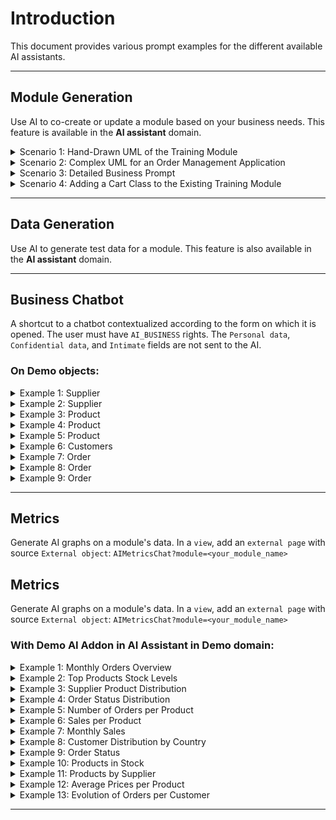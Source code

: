 # Introduction

This document provides various prompt examples for the different available AI assistants.

---

## Module Generation

Use AI to co-create or update a module based on your business needs. This feature is available in the **AI assistant** domain.

<details>
  <summary>Scenario 1: Hand-Drawn UML of the Training Module</summary>
  
  ![Hand-Drawn UML](./resources/ReadmeResource/Hand-written_training_module.jpg)
  
  This example shows a hand-drawn UML diagram representing a training module. It includes basic elements such as classes and relationships.

</details>

<details>
  <summary>Scenario 2: Complex UML for an Order Management Application</summary>
  
  ![Complex UML](./resources/ReadmeResource/Complex_order_application.jpg)
  
  This UML diagram illustrates a more complex application, specifically an order management system.

</details>

<details>
  <summary>Scenario 3: Detailed Business Prompt </summary>  

  Develop a module for a library management system to streamline book and patron management. The module should be object-oriented and include:

  1. **Book Management**: Track book details, including titles, authors, genres, and availability.
  2. **Patron Management**: Manage patron information, including contact details and borrowing history.
  3. **Check-Out/Check-In**: Facilitate the check-out and check-in process for books.
  4. **Reservation System**: Allow patrons to reserve books and view their current reservations.
  5. **Reporting**: Generate basic reports on book inventory, overdue items, and patron activity.

</details>

<details>
  <summary>Scenario 4: Adding a Cart Class to the Existing Training Module</summary>
  
  Use the module from Scenario 1 as the base. You will automatically retrieve the existing module's details. Request the addition of a new class called `Cart` with the following attributes:

  **Prompt:**

```
  Please add a `Cart`. The `Cart` class should have:

  - **Attributes**:
    - `cartID` (String)
    - `creationDate` (Date)
  - **links**:
    - `Products` (List of products)
```

</details>

---

## Data Generation

Use AI to generate test data for a module. This feature is also available in the **AI assistant** domain.

---

## Business Chatbot

A shortcut to a chatbot contextualized according to the form on which it is opened. The user must have `AI_BUSINESS` rights. The `Personal data`, `Confidential data`, and `Intimate` fields are not sent to the AI.

### On Demo objects: 

<details>
  <summary>Example 1: Supplier</summary>
  
  **Prompt:**

  `Could you provide me with an invitation email for our upcoming product presentation event?`
  
  **Explanation:**  
  
  This prompt requests the chatbot to generate an invitation email for an event, contextualized to a supplier.

</details>

<details>
  <summary>Example 2: Supplier</summary>

  **Prompt:**

  `Quelle est l'adresse de ce fournisseur ?`

  **Explanation:**

  This prompt requests the chatbot to provide the address of a particular supplier.
</details>

<details>
  <summary>Example 3: Product</summary>
  
  **Prompt:**

  `Could you draft a stock order email to the supplier?`
  
  **Explanation:**  
  
  This prompt asks the chatbot to create a formal email for ordering stock from a supplier. 

</details>

<details>
  <summary>Example 4: Product</summary>

  **Prompt:**

  `Résumé moi la description de ce produit.`

  **Explanation:**

  This prompt asks the chatbot to provide a summary of the product description.
</details>

<details>
  <summary>Example 5: Product</summary>

  **Prompt:**

  `Quelle promotion pourrait être pertinente à mettre en place sur ce produit ?`

  **Explanation:**

  This prompt asks the chatbot to suggest relevant promotions that could be applied to a specific product.
</details>

<details>
  <summary>Example 6: Customers</summary>
  
  **Prompt:**

  `Can you help me draft an email informing a customer of a special promo code for their loyalty?`
  
  **Explanation:**  
  
  This prompt asks the chatbot to create an email that informs a customer about a special promo code they can use as a reward for their loyalty.

</details>

<details>
  <summary>Example 7: Order</summary>
  
  **Prompt:**

  `Could you generate an order confirmation email for a recent purchase?`
  
  **Explanation:**  
  
  This prompt requests the chatbot to draft an order confirmation email for a purchase. 

</details>

<details>
  <summary>Example 8: Order</summary>
  
  **Prompt:**

  `Can you provide a summary of this order?`
  
  **Explanation:**  
  
  This prompt asks the chatbot to give a brief overview of the details related to a specific order.
</details>

<details>
  <summary>Example 9: Order</summary>

  **Prompt:**

  `Que peux-tu me dire du produit de cette commande ?`

  **Explanation:**

  This prompt requests the chatbot to provide details or information about the product associated with a specific order.
</details>

---

## Metrics

Generate AI graphs on a module's data. In a `view`, add an `external page` with source `External object`: `AIMetricsChat?module=<your_module_name>`


## Metrics

Generate AI graphs on a module's data. In a `view`, add an `external page` with source `External object`: `AIMetricsChat?module=<your_module_name>`


### With Demo AI Addon in AI Assistant in Demo domain:

<details>
  <summary>Example 1: Monthly Orders Overview</summary>
  
  **Prompt:**

  `Generate a graph showing the total number of orders placed each month for the past year.`

  **Summary:**

  This prompt requests a monthly breakdown of the total number of orders placed over the past year to track trends and seasonal variations.

</details>

<details>
  <summary>Example 2: Top Products Stock Levels</summary>
  
  **Prompt:**

  `Create a graph showing the current stock levels of products.`

  **Summary:**

  This prompt asks for a graph illustrating the stock levels of products, focusing on the current inventory quantities.

</details>


<details>
  <summary>Example 3: Supplier Product Distribution</summary>
  
  **Prompt:**

  `Generate a pie chart showing the percentage of products provided by each supplier.`

  **Summary:**

  This prompt requests a pie chart that shows the distribution of products across different suppliers, highlighting each supplier's contribution to the total product inventory.

</details>

<details>
  <summary>Example 4: Order Status Distribution</summary>
  
  **Prompt:**

  `Create a graph showing the distribution of order statuses (e.g., Completed, Pending, Shipped) for the current quarter. Include the count of orders for each status.`

  **Summary:**

  This prompt asks for a graph that displays the number of orders for each status (Completed, Pending, Shipped) for the current quarter, providing insight into the current order processing state.

</details>
<details>
  <summary>Example 5: Number of Orders per Product</summary>
  
  **Prompt:**

  `Crée un graphique à barres montrant le nombre total de commandes pour chaque produit.`

  **Summary:**

  This request asks for a bar chart illustrating the total number of orders placed for each product, providing an overview of the popularity of different products.

</details>

<details>
  <summary>Example 6: Sales per Product</summary>
  
  **Prompt:**

  `Montre-moi un graphique des ventes pour chaque produit.`

  **Summary:**

  This request asks for a chart showing the sales for each product, allowing visualization of the performance of different products in terms of sales.

</details>

<details>
  <summary>Example 7: Monthly Sales</summary>
  
  **Prompt:**

  `Affiche les ventes totales par mois pour cette année.`

  **Summary:**

  This request asks for a chart of the total sales per month for the current year, providing an overview of the monthly sales trends.

</details>

<details>
  <summary>Example 8: Customer Distribution by Country</summary>
  
  **Prompt:**

  `Quels sont les pays où nous avons le plus de clients ?`

  **Summary:**

  This request asks for a chart showing the distribution of customers by country, highlighting the countries with the highest number of customers.

</details>

<details>
  <summary>Example 9: Order Status</summary>
  
  **Prompt:**

  `Quel est le statut de nos commandes ?`

  **Summary:**

  This request asks for a chart showing the current status of orders (e.g., Completed, Pending, Shipped), providing an overview of the current state of orders.

</details>

<details>
  <summary>Example 10: Products in Stock</summary>
  
  **Prompt:**

  `Quels produits avons-nous en stock et en quelles quantités ?`

  **Summary:**

  This request asks for a chart illustrating the products currently in stock and their quantities, allowing for effective inventory management.

</details>

<details>
  <summary>Example 11: Products by Supplier</summary>
  
  **Prompt:**

  `Quels produits proviennent de chaque fournisseur ?`

  **Summary:**

  This request asks for a chart showing the products provided by each supplier, highlighting each supplier's contribution to the total inventory.

</details>

<details>
  <summary>Example 12: Average Prices per Product</summary>
  
  **Prompt:**

  `Quel est le prix moyen de nos produits vendus par client ?`

  **Summary:**

  This request asks for a chart showing the average price of products sold per customer, providing insight into customers' spending habits.

</details>

<details>
  <summary>Example 13: Evolution of Orders per Customer</summary>
  
  **Prompt:**

  `Comment le nombre de commandes par client a-t-il évolué au fil du temps ?`

  **Summary:**

  This request asks for a chart illustrating the evolution of the number of orders per customer over time, allowing for tracking of individual customer purchasing trends.

</details>


---

